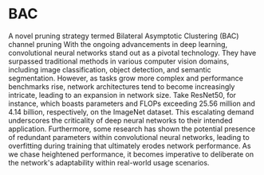 # BAC
A novel pruning strategy termed Bilateral Asymptotic Clustering (BAC) channel pruning
With the ongoing advancements in deep learning, convolutional neural networks stand out as a pivotal technology. They have surpassed traditional methods in various computer vision domains, including image classification, object detection, and semantic segmentation. However, as tasks grow more complex and performance benchmarks rise, network architectures tend to become increasingly intricate, leading to an expansion in network size. Take ResNet50, for instance, which boasts parameters and FLOPs exceeding 25.56 million and 4.14 billion, respectively, on the ImageNet dataset. This escalating demand underscores the criticality of deep neural networks to their intended application. Furthermore, some research has shown the potential presence of redundant parameters within convolutional neural networks, leading to overfitting during training that ultimately erodes network performance. As we chase heightened performance, it becomes imperative to deliberate on the network's adaptability within real-world usage scenarios.
